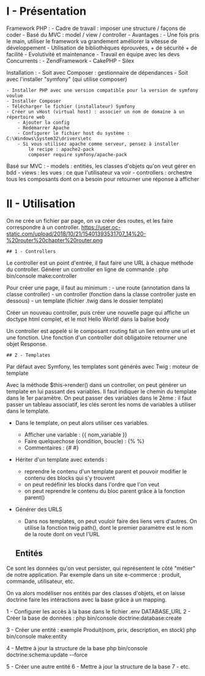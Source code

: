 # I - Présentation
Framework PHP :
    - Cadre de travail : imposer une structure / façons de coder
    - Basé du MVC : model / view / controller
    - Avantages :
        - Une fois pris le main, utiliser le framework va grandement améliorer la vitesse de développement
        - Utilisation de bibliothèques éprouvées, + de sécurité + de facilité
        - Evolutivité et maintenance
        - Travail en équipe avec les devs
Concurrents :
    - ZendFramework
    - CakePHP
    - Silex

Installation :
    - Soit avec Composer : gestionnaire de dépendances
    - Soit avec l'installer "symfony" (qui utilise composer)

    - Installer PHP avec une version compatible pour la version de symfony voulue
    - Installer Composer
    - Télécharger le fichier (installateur) Symfony
    - Créer un vHost (virtual host) : associer un nom de domaine à un répertoire web
        - Ajouter la config
        - Redémarrer Apache
        - Configurer le fichier host du système : C:\Windows\System32\drivers\etc
        - Si vous utilisez apache comme serveur, pensez à installer
            le recipe : apache2-pack
            composer require symfony/apache-pack

Basé sur MVC :
    - models : entitiés, les classes d'objets qu'on veut gérer en bdd
    - views : les vues : ce que l'utilisateur va voir
    - controllers : orchestre tous les composants dont on a besoin pour retourner une réponse à afficher
        
# II - Utilisation

On ne crée un fichier par page, on va créer des routes, et les faire correspondre à un controller.
https://user.oc-static.com/upload/2018/10/21/15401393531707_14%20-%20router%20chapter%20router.png

    ## 1 - Controllers

Le controller est un point d'entrée, il faut faire une URL à chaque méthode du controller.
Générer un controller en ligne de commande :
php bin/console make:controller

Pour créer une page, il faut au minimum :
    - une route (annotation dans la classe controller)
    - un controller (fonction dans la classe controller juste en dessous)
    - un template (fichier .twig dans le dossier template)
    
Créer un nouveau controller, puis créer une nouvelle page
qui affiche un doctype html complet, et le mot Hello World!
dans la balise body

Un controller est appelé si le composant routing fait un lien entre une
url et une fonction. Une fonction d'un controller doit obligatoire
retourner une objet Response.

    ## 2 - Templates
Par défaut avec Symfony, les templates sont générés avec Twig : moteur de template

Avec la méthode $this->render() dans un controller, on peut générer un template
en lui passant des variables.
Il faut indiquer le chemin du template dans le 1er paramètre.
On peut passer des variables dans le 2ème : il faut passer un tableau associatif,
les clés seront les noms de variables à utiliser dans le template.

- Dans le template, on peut alors utiliser ces variables.
    - Afficher une variable : {{ nom_variable }}
    - Faire quelquechose (condition, boucle) : {%  %}
    - Commentaires : {# #}
    
- Hériter d'un template avec extends :
    - reprendre le contenu d'un template parent
    et pouvoir modifier le contenu des blocks qui s'y trouvent
    - on peut redéfinir les blocks dans l'ordre que l'on veut
    - on peut reprendre le contenu du bloc parent grâce à la fonction parent()
    
- Générer des URLS
    - Dans nos templates, on peut vouloir faire des liens vers d'autres. On 
    utilise la fonction twig path(), dont le premier paramètre est le nom de 
    la route dont on veut l'URL
    
    ## Entités
Ce sont les données qu'on veut persister, qui représentent
le côté "métier" de notre application.
Par exemple dans un site e-commerce : produit, commande, utilisateur, etc.

On va alors modéliser nos entités par des classes d'objets,
et on laisse doctrine faire les intéractions avec la base grâce à un mapping.

1 - Configurer les accès à la base dans le fichier .env
    DATABASE_URL
2 - Créer la base de données :
    php bin/console doctrine:database:create

3 - Créer une entité : exemple Produit(nom, prix, description, en stock)
    php bin/console make:entity

4 - Mettre à jour la structure de la base
    php bin/console doctrine:schema:update --force
    
5 - Créer une autre entité
6 - Mettre à jour la structure de la base
7 - etc.



